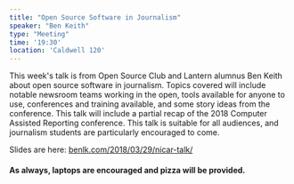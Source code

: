 ```yaml
---
title: "Open Source Software in Journalism"
speaker: "Ben Keith"
type: "Meeting"
time: '19:30'
location: 'Caldwell 120'
---
```


This week's talk is from Open Source Club and Lantern alumnus Ben Keith about open source software in journalism. Topics covered will include notable newsroom teams working in the open, tools available for anyone to use, conferences and training available, and some story ideas from the conference. This talk will include a partial recap of the 2018 Computer Assisted Reporting conference. This talk is suitable for all audiences, and journalism students are particularly encouraged to come.

Slides are here: [benlk.com/2018/03/29/nicar-talk/](http://benlk.com/2018/03/29/nicar-talk/)

#### As always, laptops are encouraged and pizza will be provided.
